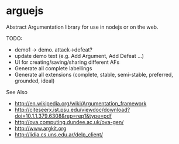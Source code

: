 arguejs
=======

Abstract Argumentation library for use in nodejs or on the web.

TODO:
* demo1 -> demo. attack->defeat?
* update demo text (e.g. Add Argument, Add Defeat ...)
* UI for creating/saving/sharing different AFs
* Generate all complete labellings
* Generate all extensions (complete, stable, semi-stable, preferred, grounded, ideal)

See Also
* http://en.wikipedia.org/wiki/Argumentation_framework
* http://citeseerx.ist.psu.edu/viewdoc/download?doi=10.1.1.379.6308&rep=rep1&type=pdf
* http://ova.computing.dundee.ac.uk/ova-gen/
* http://www.argkit.org
* http://lidia.cs.uns.edu.ar/delp_client/


